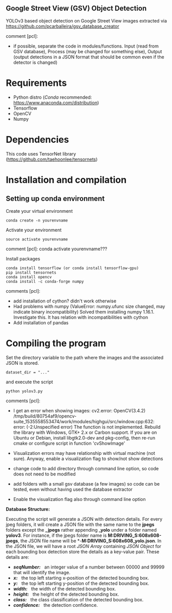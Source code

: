 ## Google Street View (GSV) Object Detection 
YOLOv3 based object detection on Google Street View images extracted via https://github.com/pcarballeira/gsv_database_creator

comment [pcl]: 
- if possible, separate the code in modules/functions. Input (read from GSV database), Process (may be changed for something else), Output (output detections in a JSON format that should be common even if the detector is changed)

# Requirements
- Python distro (*Conda* recommended: https://www.anaconda.com/distribution)
- Tensorflow 
- OpenCV
- Numpy

# Dependencies
This code uses TensorNet library (https://github.com/taehoonlee/tensornets)

# Installation and compilation
## Setting up conda environment
Create your virtual environment

    conda create -n yourenvname
  
Activate your environment 

    source activate yourenvname

comment [pcl]: conda activate yourenvname???

Install packages

    conda install tensorflow (or conda install tensorflow-gpu)
    pip install tensornets 
    conda install opencv
    conda install -c conda-forge numpy 

comments [pcl]: 
- add installation of cython? didn't work otherwise
- Had problems with numpy (ValueError: numpy.ufunc size changed, may indicate binary incompatibility) Solved them installing numpy 1.16.1. Investigate this. It has relation with incompatibilities with cython
- Add installation of pandas

# Compiling the program

Set the directory variable to the path where the images and the associated JSON is stored.

    dataset_dir = "..."
    
and execute the script
    
    python yolov3.py
    
 
comments [pcl]: 

- I get an error when showing images: cv2.error: OpenCV(3.4.2) /tmp/build/80754af9/opencv-suite_1535558553474/work/modules/highgui/src/window.cpp:632: error: (-2:Unspecified error) The function is not implemented. Rebuild the library with Windows, GTK+ 2.x or Carbon support. If you are on Ubuntu or Debian, install libgtk2.0-dev and pkg-config, then re-run cmake or configure script in function 'cvShowImage'

- Visualization errors may have relationship with virtual machine (not sure). Anyway, enable a visualization flag to show/not show detections

- change code to add directory through command line option, so code does not need to be modified

- add folders with a small gsv database (a few images) so code can be tested, even without having used the database extractor

- Enable the visualization flag also through command line option


    
**Database Structure:**

Executing the script will generate a JSON with detection details. For every jpeg folders, it will create a JSON file with the same name to the **jpegs** folders except the **_jpegs** rather appending **_yolo** under a folder named **yolov3**. For instance, if the jpegs folder name is **M:DRIVING_S:608x608-jpegs**, the JSON file name will be *-**M:DRIVING_S:608x608_yolo.json**. In the JSON file, we will have a root _JSON Array_ containing _JSON Object_ for each bounding box detection store the details as a key-value pair. These details are:

- **_seqNumber:_** &nbsp; an integer value of a number between 00000 and 99999 that will identify the image.
- **_x:_**  &nbsp;         the top left starting x-position of the detected bounding box. 
- **_y:_**  &nbsp;           the top left starting y-position of the detected bounding box. 
- **_width:_** &nbsp;      the width of the detected bounding box. 
- **_height:_** &nbsp;     the height of the detected bounding box. 
- **_class:_**  &nbsp;     the class classification of the detected bounding box. 
- **_confidence:_** &nbsp;  the detection confidence. 

